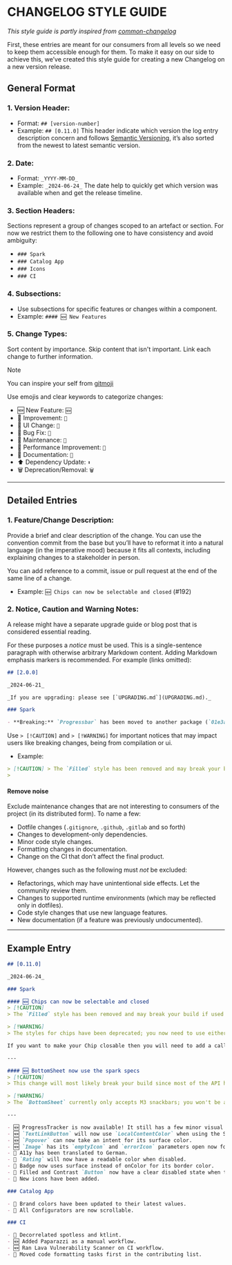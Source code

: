 # CHANGELOG STYLE GUIDE

*This style guide is partly inspired from [common-changelog](https://github.com/vweevers/common-changelog)*

First, these entries are meant for our consumers from all levels so we need to keep them accessible enough for them. To make it easy on our side to achieve this, we’ve created this style guide for creating a new Changelog on a new version release.
## General Format

### 1. Version Header:
- Format: `## [version-number]`
- Example: `## [0.11.0]`
  This header indicate which version the log entry description concern and follows [Semantic Versioning](https://semver.org/), it’s also sorted from the newest to latest semantic version.
### 2. Date:
- Format: `_YYYY-MM-DD_`
- Example: `_2024-06-24_`
  The date help to quickly get which version was available when and get the release timeline.
### 3. Section Headers:
Sections represent a group of changes scoped to an artefact or section.
For now we restrict them to the following one to have consistency and avoid ambiguity:
-  `### Spark`
-  `### Catalog App`
-  `### Icons`
-  `### CI`
### 4. Subsections:
- Use subsections for specific features or changes within a component.
- Example: `#### 🆕 New Features`

### 5. Change Types:
Sort content by importance.
Skip content that isn't important.
Link each change to further information.

> [!NOTE]
> You can inspire your self from [gitmoji ](https://gitmoji.dev/)

Use emojis and clear keywords to categorize changes:
- 🆕 New Feature: `🆕`
- 🎨 Improvement: `🎨`
- 💄 UI Change: `💄`
- 🐛 Bug Fix: `🐛`
- 🔧 Maintenance: `🔧`
- 🚀 Performance Improvement: `🚀`
- 📝 Documentation: `📝`
- ⬆️ Dependency Update: `⬆️`
- 🗑️ Deprecation/Removal: `🗑️`

---
## Detailed Entries

### 1. Feature/Change Description:
Provide a brief and clear description of the change.
You can use the convention commit from the base but you’ll have to reformat it into a natural language (in the imperative mood) because it fits all contexts, including explaining changes to a stakeholder in person.

You can add reference to a commit, issue or pull request at the end of the same line of a change.
- Example: `🆕 Chips can now be selectable and closed` (#192)
### 2.  Notice, Caution and Warning Notes:
A release might have a separate upgrade guide or blog post that is considered essential reading.

For these purposes a _notice_ must be used. This is a single-sentence paragraph with otherwise arbitrary Markdown content. Adding Markdown emphasis markers is recommended. For example (links omitted):
```markdown
## [2.0.0]

_2024-06-21_

_If you are upgrading: please see [`UPGRADING.md`](UPGRADING.md)._

### Spark

- **Breaking:** `Progressbar` has been moved to another package (`01e3a64`)
```

Use `> [!CAUTION]` and `> [!WARNING]` for important notices that may impact users like breaking changes, being from compilation or ui.
- Example:
```markdown
> [!CAUTION] > The `Filled` style has been removed and may break your build if used.
> 
```

#### Remove noise
Exclude maintenance changes that are not interesting to consumers of the project (in its distributed form). To name a few:
- Dotfile changes (`.gitignore`, `.github`, `.gitlab` and so forth)
- Changes to development-only dependencies.
- Minor code style changes.
- Formatting changes in documentation.
- Change on the CI that don’t affect the final product.

However, changes such as the following must _not_ be excluded:
- Refactorings, which may have unintentional side effects. Let the community review them.
- Changes to supported runtime environments (which may be reflected only in dotfiles).
- Code style changes that use new language features.
- New documentation (if a feature was previously undocumented).

---

## Example Entry

```markdown
## [0.11.0]

_2024-06-24_

### Spark

#### 🆕 Chips can now be selectable and closed
> [!CAUTION]
> The `Filled` style has been removed and may break your build if used. You need to see with your UI team to know which styles to use instead of this one.

> [!WARNING]
> The styles for chips have been deprecated; you now need to use either the `Chip` or the `ChipSelectable` components and provide the style in the argument.

If you want to make your Chip closable then you will need to add a callback action in the new `onClose` parameter.

---

#### 🆕 BottomSheet now use the spark specs
> [!CAUTION]
> This change will most likely break your build since most of the API has changed. We now use the M3 `BottomSheet` instead of a fork from an alpha version of it we did when it was only available in M2.

> [!WARNING]
> The `BottomSheet` currently only accepts M3 snackbars; you won't be able to display a SparkSnackbar.

---

- 🆕 ProgressTracker is now available! It still has a few minor visual bugs but it can be tested by squads on their scope. Don't hesitate to give us feedback!
- 🆕 `TextLinkButton` will now use `LocalContentColor` when using the Surface intent. This will allow you to have an `onSurface` `TextLink` when needed.
- 🆕 `Popover` can now take an intent for its surface color.
- 🆕 `Image` has its `emptyIcon` and `errorIcon` parameters open now for special cases.
- 💬 A11y has been translated to German.
- 💄 `Rating` will now have a readable color when disabled.
- 💄 Badge now uses surface instead of onColor for its border color.
- 🐛 Filled and Contrast `Button` now have a clear disabled state when their content color is dark.
- 💄 New icons have been added.

### Catalog App

- 🎨 Brand colors have been updated to their latest values.
- 🔧 All Configurators are now scrollable.

### CI

- 🔧 Decorrelated spotless and ktlint.
- 🆕 Added Paparazzi as a manual workflow.
- 🆕 Ran Lava Vulnerability Scanner on CI workflow.
- 🔧 Moved code formatting tasks first in the contributing list.

```
